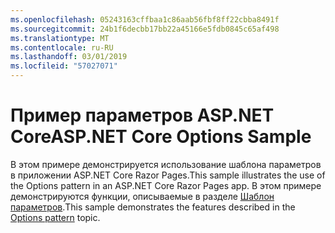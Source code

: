 ```yaml
---
ms.openlocfilehash: 05243163cffbaa1c86aab56fbf8ff22cbba8491f
ms.sourcegitcommit: 24b1f6decbb17bb22a45166e5fdb0845c65af498
ms.translationtype: MT
ms.contentlocale: ru-RU
ms.lasthandoff: 03/01/2019
ms.locfileid: "57027071"
---
```

# <a name="aspnet-core-options-sample"></a><span data-ttu-id="473da-101">Пример параметров ASP.NET Core</span><span class="sxs-lookup"><span data-stu-id="473da-101">ASP.NET Core Options Sample</span></span>

<span data-ttu-id="473da-102">В этом примере демонстрируется использование шаблона параметров в приложении ASP.NET Core Razor Pages.</span><span class="sxs-lookup"><span data-stu-id="473da-102">This sample illustrates the use of the Options pattern in an ASP.NET Core Razor Pages app.</span></span> <span data-ttu-id="473da-103">В этом примере демонстрируются функции, описываемые в разделе [Шаблон параметров](https://docs.microsoft.com/aspnet/core/fundamentals/configuration/options).</span><span class="sxs-lookup"><span data-stu-id="473da-103">This sample demonstrates the features described in the [Options pattern](https://docs.microsoft.com/aspnet/core/fundamentals/configuration/options) topic.</span></span>
